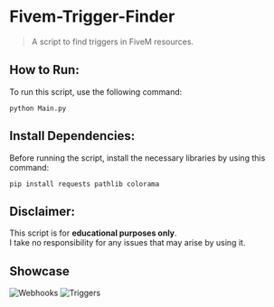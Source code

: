 # Fivem-Trigger-Finder
> A script to find triggers in FiveM resources.

## How to Run:
To run this script, use the following command:
```
python Main.py
```

## Install Dependencies:
Before running the script, install the necessary libraries by using this command:
```
pip install requests pathlib colorama
```

## Disclaimer:
This script is for **educational purposes only**.  
I take no responsibility for any issues that may arise by using it.

## Showcase
![Webhooks](https://imgur.com/JR6vhJ6)
![Triggers](https://imgur.com/d88wRfO)

